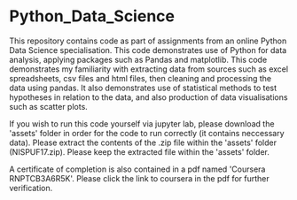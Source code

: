 # Python_Data_Science

This repository contains code as part of assignments from an online Python Data Science specialisation.
This code demonstrates use of Python for data analysis, applying packages such as Pandas and matplotlib. This code demonstrates my familiarity with extracting data from sources such as excel spreadsheets, csv files and html files, then cleaning and processing the data using pandas. It also demonstrates use of statistical methods to test hypotheses in relation to the data, and also production of data visualisations such as scatter plots.

If you wish to run this code yourself via jupyter lab, please download the 'assets' folder in order for the code to run correctly (it contains neccessary data). 
Please extract the contents of the .zip file within the 'assets' folder (NISPUF17.zip). Please keep the extracted file within the 'assets' folder.

A certificate of completion is also contained in a pdf named 'Coursera RNPTCB3A6R5K'. Please click the link to coursera in the pdf for further verification.
